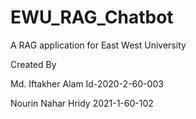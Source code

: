 # EWU_RAG_Chatbot
A RAG application for East West University

Created By 

Md. Iftakher Alam 
Id-2020-2-60-003

Nourin Nahar Hridy
2021-1-60-102
